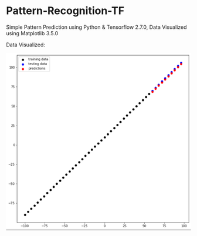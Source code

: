 # Pattern-Recognition-TF
Simple Pattern Prediction using Python & Tensorflow 2.7.0, Data Visualized using Matplotlib 3.5.0

Data Visualized:

![Data Visualized:](/assets/DataPY.png)
